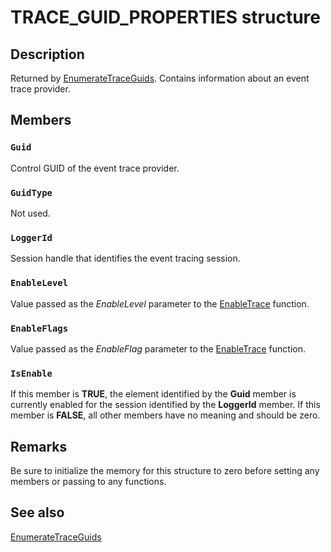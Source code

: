# TRACE_GUID_PROPERTIES structure

## Description

Returned by
[EnumerateTraceGuids](https://learn.microsoft.com/windows/win32/api/evntrace/nf-evntrace-enumeratetraceguids).
Contains information about an event trace provider.

## Members

### `Guid`

Control GUID of the event trace provider.

### `GuidType`

Not used.

### `LoggerId`

Session handle that identifies the event tracing session.

### `EnableLevel`

Value passed as the _EnableLevel_ parameter to the
[EnableTrace](https://learn.microsoft.com/windows/desktop/ETW/enabletrace) function.

### `EnableFlags`

Value passed as the _EnableFlag_ parameter to the
[EnableTrace](https://learn.microsoft.com/windows/desktop/ETW/enabletrace) function.

### `IsEnable`

If this member is **TRUE**, the element identified by the **Guid** member is
currently enabled for the session identified by the **LoggerId** member. If this
member is **FALSE**, all other members have no meaning and should be zero.

## Remarks

Be sure to initialize the memory for this structure to zero before setting any
members or passing to any functions.

## See also

[EnumerateTraceGuids](https://learn.microsoft.com/windows/desktop/ETW/enumeratetraceguids)